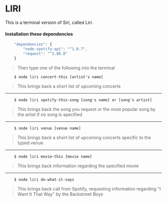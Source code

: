 # LIRI

This is a terminal version of Siri, called Liri.

#### Installation these dependencies
```javascript
    "dependencies": {
        "node-spotify-api": "^1.0.7",
        "request": "^2.88.0"
    }
```
> Then type one of the following into the terminal

```console
    $ node liri concert-this [artist's name]
```
> This brings back a short list of upcoming concerts
---
```console
    $ node liri spotify-this-song [song's name] or [song's artist]
```
> This brings back the song you request or the most popular song by the artist if no song is specified
---
```console
    $ node liri venue [venue name]
```
> This brings back a short list of upcoming concerts specific to the typed venue
---
```console
    $ node liri movie-this [movie name]
```
> This brings back information regarding the specified movie
---
```console
    $ node liri do-what-it-says
```
> This brings back call from Spotify, requesting information regarding "I Want It That Way" by the Backstreet Boys